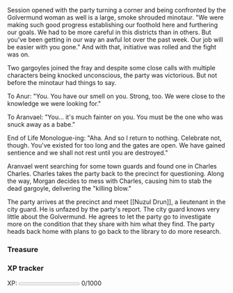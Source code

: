 Session opened with the party turning a corner and being confronted by the Golvermund woman as well is a large, smoke shrouded minotaur.  "We were making such good progress  establishing our foothold here and furthering our goals.  We had to be more careful in this districts than in others. But you've been getting in our way an awful lot over the past week.  Our job will be easier with you gone."  And with that, initiative was rolled and the fight was on.

Two gargoyles joined the fray and despite some close calls with multiple characters being knocked unconscious, the party was victorious. But not before the minotaur had things to say.

To Anur: "You.  You have our smell on you.  Strong, too.  We were close to the knowledge we were looking for."

To Aranvael: "You... it's much fainter on you.  You must be the one who was snuck away as a babe."

End of Life Monologue-ing: "Aha. And so I return to nothing. Celebrate not, though.  You've existed for too long and the gates are open.  We have gained sentience and we shall not rest until you are destroyed."

Aranvael went searching for some town guards and found one in Charles Charles.  Charles takes the party back to the precinct for questioning.  Along the way, Morgan decides to mess with Charles, causing him to stab the dead gargoyle, delivering the "killing blow."

The party arrives at the precinct and meet [[Nuzul Drun]], a lieutenant in the city guard. He is unfazed by the party's report.  The city guard knows very little about the Golvermund.  He agrees to let the party go to investigate more on the condition that they share with him what they find. The party heads back home with plans to go back to the library to do more research.

### Treasure


### XP tracker

XP: <progress max=1000 value=0> </progress> 0/1000

